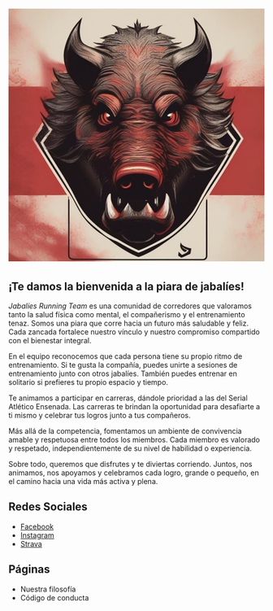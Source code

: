 # ![logo](assets/logo_jabalies.jpg)

## ¡Te damos la bienvenida a la piara de jabalíes!

_Jabalíes Running Team_ es una comunidad de corredores que valoramos tanto la salud física como mental, el compañerismo y el entrenamiento tenaz.
Somos una piara que corre hacia un futuro más saludable y feliz.
Cada zancada fortalece nuestro vínculo y nuestro compromiso compartido con el bienestar integral.

En el equipo reconocemos que cada persona tiene su propio ritmo de entrenamiento.
Si te gusta la compañía, puedes unirte a sesiones de entrenamiento junto con otros jabalíes.
También puedes entrenar en solitario si prefieres tu propio espacio y tiempo.

Te animamos a participar en carreras, dándole prioridad a las del Serial Atlético Ensenada.
Las carreras te brindan la oportunidad para desafiarte a ti mismo y celebrar tus logros junto a tus compañeros.

Más allá de la competencia, fomentamos un ambiente de convivencia amable y respetuosa entre todos los miembros.
Cada miembro es valorado y respetado, independientemente de su nivel de habilidad o experiencia.

Sobre todo, queremos que disfrutes y te diviertas corriendo.
Juntos, nos animamos, nos apoyamos y celebramos cada logro, grande o pequeño, en el camino hacia una vida más activa y plena.

## Redes Sociales

- [Facebook
](https://facebook.com/61556552277569/)
- [Instagram](https://www.instagram.com/jabalies_running_team_/)
- [Strava](https://www.strava.com/clubs/jabalies)

## Páginas

- Nuestra filosofía
- Código de conducta
